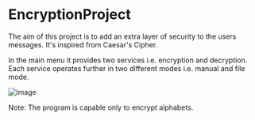 # EncryptionProject
The aim of this project is to add an extra layer of security to the users messages. It's inspired from Caesar's Cipher. 

In the main menu it provides two services i.e. encryption and decryption. Each service operates further in two different modes i.e. manual and file mode.

![image](https://user-images.githubusercontent.com/62370285/118925089-b97be880-b95b-11eb-87d8-be78ce564555.png)


Note: The program is capable only to encrypt alphabets.
